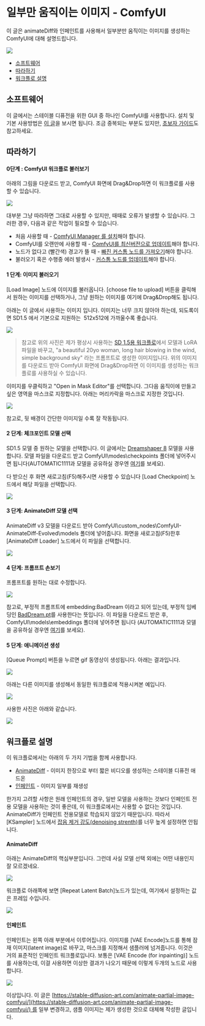 # 일부만 움직이는 이미지 - ComfyUI

이 글은 animateDiff와 인페인트를 사용해서 일부분만 움직이는 이미지를 생성하는 ComfyUI에 대해 설명드립니다.

![](https://blog.kakaocdn.net/dn/cNVwEq/btsDRohx40Q/BIOwPKg1oytnHIk1yb6jSk/img.gif)

- [소프트웨어](https://www.internetmap.kr/entry/animate-partial-image-ComfyUI#software)
- [따라하기](https://www.internetmap.kr/entry/animate-partial-image-ComfyUI#step)
- [워크플로 설명](https://www.internetmap.kr/entry/animate-partial-image-ComfyUI#explain)

## 소프트웨어

이 글에서는 스테이블 디퓨전을 위한 GUI 중 하나인 ComfyUI를 사용합니다. 설치 및 기본 사용방법은 [이 글](https://www.internetmap.kr/entry/Stable-Diffusion-via-ComfyUI)을 보시면 됩니다. 조금 중복되는 부분도 있지만, [초보자 가이드](https://www.internetmap.kr/entry/ComfyUI)도 참고하세요.

## 따라하기

#### 0단계 : ComfyUI 워크플로 불러보기

아래의 그림을 다운로드 받고, ComfyUI 화면에 Drag&Drop하면 이 워크플로를 사용할 수 있습니다.

![](https://blog.kakaocdn.net/dn/sx9H6/btsDUfRHnJo/MN3UwNQ9YH9vEU2yxpWhEK/img.png)

대부분 그냥 따라하면 그대로 사용할 수 있지만, 때때로 오류가 발생할 수 있습니다. 그러한 경우, 다음과 같은 작업이 필요할 수 있습니다.

- 처음 사용할 때 - [ComfyUI Manager 를 설치](https://www.internetmap.kr/entry/Helpful-tips-for-ComfyUI#manager)해야 합니다.
- ComfyUI를 오랜만에 사용할 때 - [ComfyUI를 최신버전으로 업데이트](https://www.internetmap.kr/entry/Helpful-tips-for-ComfyUI#update)해야 합니다.
- 노드가 없다고 (빨간색) 경고가 뜰 때 - [빠진 커스톰 노드를 가져오기](https://www.internetmap.kr/entry/Helpful-tips-for-ComfyUI#load)해야 합니다.
- 불러오기 혹은 수행중 에러 발생시 - [커스톰 노드를 업데이트](https://www.internetmap.kr/entry/Helpful-tips-for-ComfyUI#update)해야 합니다.

#### 1 단계: 이미지 불러오기

[Load Image] 노드에 이미지를 불러옵니다. [choose file to upload] 버튼을 클릭해서 원하는 이미지를 선택하거나, 그냥 원하는 이미지를 여기에 Drag&Drop해도 됩니다.

아래는 이 글에서 사용하는 이미지 입니다. 이미지는 너무 크지 않아야 하는데, 되도록이면 SD1.5 에서 기본으로 지원하는  512x512에 가까울수록 좋습니다.

![](https://blog.kakaocdn.net/dn/p00wt/btsDRo2X3Mj/Hki1PVWXkKYV8x36VazDw1/img.png)

> 참고로 위의 사진은 제가 평상시 사용하는 [SD 1.5용 워크플로](https://www.internetmap.kr/entry/My-ComfyUI-Workflow#sd15)에서 모델과 LoRA 파일을 바꾸고, "a beautiful 20yo woman, long hair blowing in the wind, simple background sky" 라는 프롬프트로 생성한 이미지입니다. 위의 이미지를 다운로드 받아 ComfyUI 화면에 Drag&Drop하면 이 이미지를 생성하는 워크플로를 사용하실 수 있습니다.

이미지를 우클릭하고 "Open in Mask Editor"를 선택합니다. 그다음 움직이에 만들고 싶은 영역을 마스크로 지정합니다. 아래는 머리카락을 마스크로 지정한 것입니다.

![](https://blog.kakaocdn.net/dn/ntxo5/btsDLuQDYIG/V7z2lndPuJx2vKkTaKX8K1/img.png)

참고로, 뒷 배경이 간단한 이미지일 수록 잘 작동됩니다.

#### 2 단계: 체크포인트 모델 선택

SD1.5 모델 중 원하는 모델을 선택합니다. 이 글에서는 [Dreamshaper 8](https://civitai.com/models/4384/dreamshaper) 모델을 사용합니다. 모델 파일을 다운로드 받고 ComfyUI\modes\checkpoints 폴더에 넣어주시면 됩니다(AUTOMATIC1111과 모델을 공유하실 경우엔 [여기](https://www.internetmap.kr/entry/Helpful-tips-for-ComfyUI#automatic)를 보세요).

다 받으신 후 화면 새로고침(F5)해주시면 사용할 수 있습니다 [Load Checkpoint] 노드에서 해당 파일을 선택합니다.

![](https://blog.kakaocdn.net/dn/btWiJV/btsDT4pjsSX/k7gZyd7sbCGAnDyVHBPyk0/img.png)

#### 3 단계: AnimateDiff 모델 선택

AnimateDiff v3 모델을 다운로드 받아 ComfyUI\custom_nodes\ComfyUI-AnimateDiff-Evolved\models 폴더에 넣어줍니다. 화면을 새로고침(F5)한후 [AnimateDiff Loader] 노드에서 이 파일을 선택합니다.

![](https://blog.kakaocdn.net/dn/HCQW6/btsDKNCPEp1/UF3IXIPkUyBa9pOxyECHn1/img.png)

#### 4 단계: 프롬프트 손보기

프롬프트를 원하는 대로 수정합니다.

![](https://blog.kakaocdn.net/dn/OcJsF/btsDUbBOXfl/5bS2gNQMZXdubJEK3Eu6T0/img.png)

참고로, 부정적 프롬프트에 embedding:BadDream 이라고 되어 있는데, 부정적 임베딩인 [BadDream.pt](https://civitai.com/models/72437/baddream-unrealisticdream-negative-embeddings)를 사용한다는 뜻입니다. 이 파일을 다운로드 받은 후, ComfyUI\models\embeddings 폴더에 넣어주면 됩니다 (AUTOMATIC1111과 모델을 공유하실 경우엔 [여기](https://www.internetmap.kr/entry/Helpful-tips-for-ComfyUI#automatic)를 보세요). 

#### 5 단계: 애니메이션 생성

[Queue Prompt] 버튼을 누르면 gif 동영상이 생성됩니다. 아래는 결과입니다.

![](https://blog.kakaocdn.net/dn/208wB/btsDUbBO5VP/T4p44JRKyBLOBMXflGzbx1/img.gif)

아래는 다른 이미지를 생성해서 동일한 워크플로에 적용시켜본 예입니다.

![](https://blog.kakaocdn.net/dn/bkUDyL/btsDVmv7bRl/nEWsdI9mGbL9gTLy2sQR8K/img.gif)

사용한 사진은 아래와 같습니다.

![](https://blog.kakaocdn.net/dn/bHkKtR/btsDKLLHlSB/Xr0Zof4jyN3cpjPwA4sX8k/img.png)

## 워크플로 설명

이 워크플로에서는 아래의 두 가지 기법을 함께 사용합니다.

- [AnimateDiff](https://www.internetmap.kr/entry/Stable-Diffusion-Text-to-Video) - 이미지 한장으로 부터 짧은 비디오를 생성하는 스테이블 디퓨전 애드온
- [인페인트](https://www.internetmap.kr/entry/AUTOMATIC1111-Inpaint-Guide) - 이미지 일부를 재생성

한가지 고려할 사항은 원래 인페인트의 경우, 일반 모델을 사용하는 것보다 인페인트 전용 모델을 사용하는 것이 좋은데, 이 워크플로에서는 사용할 수 없다는 것입니다. AnimateDiff가 인페인트 전용모델로 학습되지 않았기 때문입니다. 따라서 [KSampler] 노드에서 [잡음 제거 강도(denoising strenth)](https://www.internetmap.kr/entry/denoising-strength)를 너무 높게 설정하면 안됩니다.

#### AnimateDiff

아래는 AnimateDiff의 핵심부분입니다. 그런데 사실 모델 선택 외에는 어떤 내용인지 잘 모르겠네요.

![](https://blog.kakaocdn.net/dn/F8t3f/btsDT2kLc87/yoldiIssMhfykS4tnGBfsK/img.png)

워크플로 아래쪽에 보면 [Repeat Latent Batch]노드가 있는데, 여기에서 설정하는 값은 프레임 수입니다.

![](https://blog.kakaocdn.net/dn/DyFgB/btsDQ8MBRyO/lzLOlJiHkEfbtuXq5jiZPk/img.png)

#### 인페인트

인페인트는 왼쪽 아래 부분에서 이루어집니다. 이미지를 [VAE Encode]노드를 통해 잠재 이미지(latent image)로 바꾸고, 마스크를 지정해서 샘플러에 넘겨줍니다. 이것은 거의 표준적인 인페인트 워크플로입니다. 보통은 [VAE Encode (for inpainting)] 노드를 사용하는데, 이걸 사용하면 이상한 결과가 나오기 때문에 이렇게 두개의 노드로 사용합니다.

![](https://blog.kakaocdn.net/dn/cZu1nx/btsDKLrrJ37/vLs4qar3dsTTTKz0vvIVWK/img.png)

이상입니다. 이 글은 [https://stable-diffusion-art.com/animate-partial-image-comfyui/](https://stable-diffusion-art.com/animate-partial-image-comfyui/) 를 일부 변경하고, 샘플 이미지는 제가 생성한 것으로 대체해 작성한 글입니다.